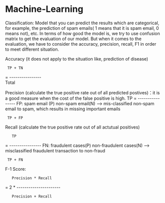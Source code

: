 # Machine-Learning

Classification: 
Model that you can predict the results which are categorical, for example, the prediction of spam emails( 1 means that it is spam email, 0 means not), etc. In terms of how good the model is, we try to use confusion matrix to get the evaluation of our model. But when it comes to the evaluation, we have to consider the accuracy, precision, recall, F1 in order to meet different situation.


Accuracy (it does not apply to the situation like, prediction of disease)


     TP + TN
= ----------------         
      Total
   
Precision (calculate the true positive rate out of all predicted postives)：it is a good measure when the cost of the false positive is high. 
       TP
= ----------------                        FP: spam email (P) non-spam email(N) --> mis-classified non-spam email to spam, which results in missing important emails

     TP + FP
     
Recall (calculate the true positive rate out of all actutual positives)

       TP
       
= ----------------                        FN: fraudulent cases(P) non-fraudulent cases(N) --> misclassified fraudulent transaction to non-fraud

     TP + FN
     

F-1 Score:

       Precision * Recall
       
= 2 * ----------------------

       Precision + Recall
	  
	  
